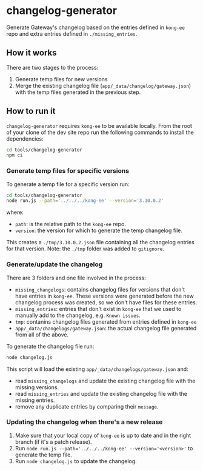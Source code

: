 # changelog-generator

Generate Gateway's changelog based on the entries defined in `kong-ee` repo and extra entries defined in `./missing_entries`.

## How it works

There are two stages to the process:

1. Generate temp files for new versions
2. Merge the existing changelog file (`app/_data/changelog/gateway.json`) with the temp files generated in the previous step.

## How to run it

`changelog-generator` requires `kong-ee` to be available locally.
From the root of your clone of the dev site repo run the following commands to install the dependencies:

```bash
cd tools/changelog-generator
npm ci
```

### Generate temp files for specific versions

To generate a temp file for a specific version run:

```bash
cd tools/changelog-generator
node run.js --path='../../../kong-ee' --version='3.10.0.2'
```

where:

* `path`: is the relative path to the `kong-ee` repo.
* `version`: the version for which to generate the temp changelog file.

This creates a `./tmp/3.10.0.2.json` file containing all the changelog entries for that version.
Note: the `./tmp` folder was added to `gitignore`.

### Generate/update the changelog

There are 3 folders and one file involved in the process:

* `missing_changelogs`: contains changelog files for versions that don't have entries in `kong-ee`. These versions were generated before the new changelog process was created, so we don't have files for these entries.
* `missing_entries`:  entries that don't exist in `kong-ee` that we used to manually add to the changelog, e.g. `Known issues`.
* `tmp`: contanins changelog files generated from entries defined in `kong-ee`
* `app/_data/changelogs/gateway.json`: the actual changelog file generated from all of the above.

To generate the changelog file run:

```bash
node changelog.js
```

This script will load the existing `app/_data/changelogs/gateway.json` and:

* read `missing_changelogs` and update the existing changelog file with the missing versions.
* read `missing_entries` and update the existing changelog file with the missing entries.
* remove any duplicate entries by comparing their `message`.

### Updating the changelog when there's a new release

1. Make sure that your local copy of `kong-ee` is up to date and in the right branch (if it's a patch release).
1. Run `node run.js --path='../../../kong-ee' --version='<version>'` to generate the temp file.
1. Run `node changelog.js` to update the changelog.
